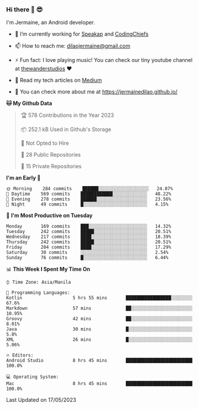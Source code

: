 ### Hi there 👋 😎
I'm Jermaine, an Android developer.

- 🔭 I’m currently working for [Speakap](https://www.speakap.com/) and [CodingChiefs](https://codingchiefs.com/en/)

- 📫 How to reach me: dilaojermaine@gmail.com

- ⚡ Fun fact: I love playing music! You can check our tiny youtube channel at [thewanderstudios](https://www.youtube.com/thewanderstudios) ♥️

- 📖 Read my tech articles on [Medium](https://jermainedilao.medium.com/)

- 👀 You can check more about me at https://jermainedilao.github.io/

<!--
**jermainedilao/jermainedilao** is a ✨ _special_ ✨ repository because its `README.md` (this file) appears on your GitHub profile.

Here are some ideas to get you started:

- 🔭 I’m currently working on ...
- 🌱 I’m currently learning ...
- 👯 I’m looking to collaborate on ...
- 🤔 I’m looking for help with ...
- 💬 Ask me about ...
- 📫 How to reach me: ...
- 😄 Pronouns: ...
- ⚡ Fun fact: ...
-->

<!--START_SECTION:waka-->
**🐱 My Github Data** 

> 🏆 578 Contributions in the Year 2023
 > 
> 📦 252.1 kB Used in Github's Storage 
 > 
> 🚫 Not Opted to Hire
 > 
> 📜 28 Public Repositories 
 > 
> 🔑 15 Private Repositories  
 > 
**I'm an Early 🐤** 

```text
🌞 Morning    284 commits    ██████░░░░░░░░░░░░░░░░░░░   24.07% 
🌆 Daytime    569 commits    ████████████░░░░░░░░░░░░░   48.22% 
🌃 Evening    278 commits    ██████░░░░░░░░░░░░░░░░░░░   23.56% 
🌙 Night      49 commits     █░░░░░░░░░░░░░░░░░░░░░░░░   4.15%

```
📅 **I'm Most Productive on Tuesday** 

```text
Monday       169 commits    ███░░░░░░░░░░░░░░░░░░░░░░   14.32% 
Tuesday      242 commits    █████░░░░░░░░░░░░░░░░░░░░   20.51% 
Wednesday    217 commits    ████░░░░░░░░░░░░░░░░░░░░░   18.39% 
Thursday     242 commits    █████░░░░░░░░░░░░░░░░░░░░   20.51% 
Friday       204 commits    ████░░░░░░░░░░░░░░░░░░░░░   17.29% 
Saturday     30 commits     ░░░░░░░░░░░░░░░░░░░░░░░░░   2.54% 
Sunday       76 commits     █░░░░░░░░░░░░░░░░░░░░░░░░   6.44%

```


📊 **This Week I Spent My Time On** 

```text
⌚︎ Time Zone: Asia/Manila

💬 Programming Languages: 
Kotlin                   5 hrs 55 mins       █████████████████░░░░░░░░   67.6% 
Markdown                 57 mins             ██░░░░░░░░░░░░░░░░░░░░░░░   10.95% 
Groovy                   42 mins             ██░░░░░░░░░░░░░░░░░░░░░░░   8.01% 
Java                     30 mins             █░░░░░░░░░░░░░░░░░░░░░░░░   5.8% 
XML                      26 mins             █░░░░░░░░░░░░░░░░░░░░░░░░   5.06%

🔥 Editors: 
Android Studio           8 hrs 45 mins       █████████████████████████   100.0%

💻 Operating System: 
Mac                      8 hrs 45 mins       █████████████████████████   100.0%

```


 Last Updated on 17/05/2023
<!--END_SECTION:waka-->
